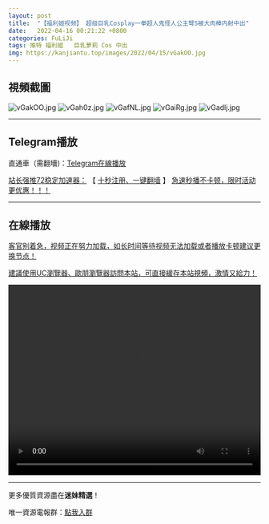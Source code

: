```yaml
---
layout: post
title:  "【福利姬视频】 超级巨乳Cosplay一拳超人鬼怪人公主弩S被大肉棒内射中出"
date:   2022-04-16 00:21:22 +0800
categories: FuLiJi
tags: 推特 福利姬   巨乳萝莉 Cos 中出
img: https://kanjiantu.top/images/2022/04/15/vGakOO.jpg
---
```



## 視頻截圖

![vGakOO.jpg](https://kanjiantu.top/images/2022/04/15/vGakOO.jpg)
![vGah0z.jpg](https://kanjiantu.top/images/2022/04/15/vGah0z.jpg)
![vGafNL.jpg](https://kanjiantu.top/images/2022/04/15/vGafNL.jpg)
![vGaiRg.jpg](https://kanjiantu.top/images/2022/04/15/vGaiRg.jpg)
![vGadlj.jpg](https://kanjiantu.top/images/2022/04/15/vGadlj.jpg)

* * *
## Telegram播放

直通車（需翻墻)：[Telegram在線播放](https://t.me/mimeijingxuan/709)

<u>站长强推72稳定加速器：</u> 【 [十秒注册、一键翻墙](https://72vpn.xyz/#/register?code=mimei) 】
<u>  急速秒播不卡顿，限时活动更优惠！！！</u>
* * *
## 在線播放
<u>客官别着急，视频正在努力加载，如长时间等待视频无法加载或者播放卡顿建议更换节点！</u>

<u>建議使用UC瀏覽器、歐朋瀏覽器訪問本站，可直接緩存本站視頻，激情又給力！</u>
<center><video src="https://cdn.publer.io/uploads/videos/6251cc6cdb27973d1eaefcaa/514df70db44ca147b8a30a9646d2f806.mp4" width="100%" height="380px" controls="controls"></video></center>

* * *
更多優質資源盡在**迷妹精選**！

唯一資源電報群：[點我入群](https://t.me/mimeijingxuan)


